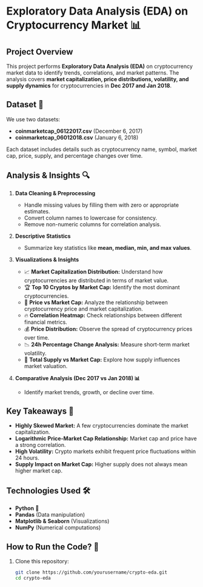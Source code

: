 # Exploratory Data Analysis (EDA) on Cryptocurrency Market 📊

## Project Overview  
This project performs **Exploratory Data Analysis (EDA)** on cryptocurrency market data to identify trends, correlations, and market patterns. The analysis covers **market capitalization, price distributions, volatility, and supply dynamics** for cryptocurrencies in **Dec 2017 and Jan 2018**.

## Dataset 📂  
We use two datasets:  
- **coinmarketcap_06122017.csv** (December 6, 2017)  
- **coinmarketcap_06012018.csv** (January 6, 2018)  

Each dataset includes details such as cryptocurrency name, symbol, market cap, price, supply, and percentage changes over time.

## Analysis & Insights 🔍  
1. **Data Cleaning & Preprocessing**  
   - Handle missing values by filling them with zero or appropriate estimates.  
   - Convert column names to lowercase for consistency.  
   - Remove non-numeric columns for correlation analysis.  

2. **Descriptive Statistics**  
   - Summarize key statistics like **mean, median, min, and max values**.  

3. **Visualizations & Insights**  
   - 📈 **Market Capitalization Distribution:** Understand how cryptocurrencies are distributed in terms of market value.  
   - 🏆 **Top 10 Cryptos by Market Cap:** Identify the most dominant cryptocurrencies.  
   - 🔄 **Price vs Market Cap:** Analyze the relationship between cryptocurrency price and market capitalization.  
   - 🔥 **Correlation Heatmap:** Check relationships between different financial metrics.  
   - 💰 **Price Distribution:** Observe the spread of cryptocurrency prices over time.  
   - 📉 **24h Percentage Change Analysis:** Measure short-term market volatility.  
   - 🏦 **Total Supply vs Market Cap:** Explore how supply influences market valuation.  

4. **Comparative Analysis (Dec 2017 vs Jan 2018) 📊**  
   - Identify market trends, growth, or decline over time.  

## Key Takeaways 📝  
- **Highly Skewed Market:** A few cryptocurrencies dominate the market capitalization.  
- **Logarithmic Price-Market Cap Relationship:** Market cap and price have a strong correlation.  
- **High Volatility:** Crypto markets exhibit frequent price fluctuations within 24 hours.  
- **Supply Impact on Market Cap:** Higher supply does not always mean higher market cap.  

## Technologies Used 🛠️  
- **Python** 🐍  
- **Pandas** (Data manipulation)  
- **Matplotlib & Seaborn** (Visualizations)  
- **NumPy** (Numerical computations)  

## How to Run the Code? 🚀  
1. Clone this repository:  
   ```bash
   git clone https://github.com/yourusername/crypto-eda.git
   cd crypto-eda
